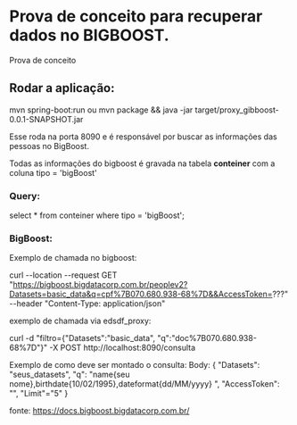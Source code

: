 # Prova de conceito para recuperar dados no BIGBOOST.
Prova de conceito


## Rodar a aplicação:
mvn spring-boot:run
ou
mvn package && java -jar target/proxy_gibboost-0.0.1-SNAPSHOT.jar

Esse roda na porta 8090 e é responsável por buscar as informações das pessoas no BigBoost.

Todas as informações do bigboost é gravada na tabela <b>conteiner</b> com a coluna tipo = 'bigBoost'

### Query: 
select * from conteiner where tipo = 'bigBoost';

### BigBoost:
Exemplo de chamada no bigboost:

curl --location --request GET "https://bigboost.bigdatacorp.com.br/peoplev2?Datasets=basic_data&q=cpf%7B070.680.938-68%7D&&AccessToken=???" --header "Content-Type: application/json"

exemplo de chamada via edsdf_proxy:

curl -d "filtro={\"Datasets\":\"basic_data\", \"q\":\"doc%7B070.680.938-68%7D\"}" -X POST http://localhost:8090/consulta

Exemplo de como deve ser montado o consulta:
Body:
{
  "Datasets": "seus_datasets",
  "q": "name{seu nome},birthdate{10/02/1995},dateformat{dd/MM/yyyy} ",
  "AccessToken": "",
  "Limit"="5"
}

fonte:
https://docs.bigboost.bigdatacorp.com.br/
